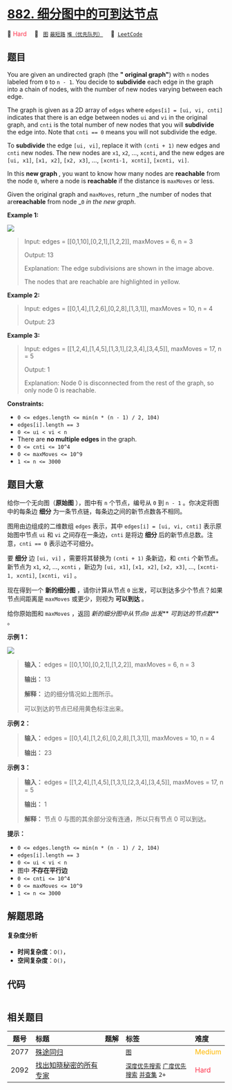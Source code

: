 # [882. 细分图中的可到达节点](https://leetcode.com/problems/reachable-nodes-in-subdivided-graph)

🔴 <font color=#ff334b>Hard</font>&emsp; 🔖&ensp; [`图`](/outline/tag/graph.md) [`最短路`](/outline/tag/shortest-path.md) [`堆（优先队列）`](/outline/tag/heap-priority-queue.md)&emsp; 🔗&ensp;[`LeetCode`](https://leetcode.com/problems/reachable-nodes-in-subdivided-graph)

## 题目

You are given an undirected graph (the **" original graph"**) with `n` nodes
labeled from `0` to `n - 1`. You decide to **subdivide** each edge in the
graph into a chain of nodes, with the number of new nodes varying between each
edge.

The graph is given as a 2D array of `edges` where `edges[i] = [ui, vi, cnti]`
indicates that there is an edge between nodes `ui` and `vi` in the original
graph, and `cnti` is the total number of new nodes that you will **subdivide**
the edge into. Note that `cnti == 0` means you will not subdivide the edge.

To **subdivide** the edge `[ui, vi]`, replace it with `(cnti + 1)` new edges
and `cnti` new nodes. The new nodes are `x1`, `x2`, ..., `xcnti`, and the new
edges are `[ui, x1]`, `[x1, x2]`, `[x2, x3]`, ..., `[xcnti-1, xcnti]`,
`[xcnti, vi]`.

In this **new graph** , you want to know how many nodes are **reachable** from
the node `0`, where a node is **reachable** if the distance is `maxMoves` or
less.

Given the original graph and `maxMoves`, return _the number of nodes that
are**reachable** from node _`0` _in the new graph_.



**Example 1:**

![](https://s3-lc-upload.s3.amazonaws.com/uploads/2018/08/01/origfinal.png)

> Input: edges = [[0,1,10],[0,2,1],[1,2,2]], maxMoves = 6, n = 3
> 
> Output: 13
> 
> Explanation: The edge subdivisions are shown in the image above.
> 
> The nodes that are reachable are highlighted in yellow.

**Example 2:**

> Input: edges = [[0,1,4],[1,2,6],[0,2,8],[1,3,1]], maxMoves = 10, n = 4
> 
> Output: 23

**Example 3:**

> Input: edges = [[1,2,4],[1,4,5],[1,3,1],[2,3,4],[3,4,5]], maxMoves = 17, n = 5
> 
> Output: 1
> 
> Explanation: Node 0 is disconnected from the rest of the graph, so only node 0 is reachable.

**Constraints:**

  * `0 <= edges.length <= min(n * (n - 1) / 2, 104)`
  * `edges[i].length == 3`
  * `0 <= ui < vi < n`
  * There are **no multiple edges** in the graph.
  * `0 <= cnti <= 10^4`
  * `0 <= maxMoves <= 10^9`
  * `1 <= n <= 3000`


## 题目大意

给你一个无向图（**原始图** ），图中有 `n` 个节点，编号从 `0` 到 `n - 1` 。你决定将图中的每条边 **细分**
为一条节点链，每条边之间的新节点数各不相同。

图用由边组成的二维数组 `edges` 表示，其中 `edges[i] = [ui, vi, cnti]` 表示原始图中节点 `ui` 和 `vi`
之间存在一条边，`cnti` 是将边 **细分** 后的新节点总数。注意，`cnti == 0` 表示边不可细分。

要 **细分** 边 `[ui, vi]` ，需要将其替换为 `(cnti + 1)` 条新边，和 `cnti` 个新节点。新节点为 `x1`, `x2`,
..., `xcnti` ，新边为 `[ui, x1]`, `[x1, x2]`, `[x2, x3]`, ..., `[xcnti-1, xcnti]`,
`[xcnti, vi]` 。

现在得到一个 **新的细分图** ，请你计算从节点 `0` 出发，可以到达多少个节点？如果节点间距离是 `maxMoves` 或更少，则视为
**可以到达** 。

给你原始图和 `maxMoves` ，返回 _新的细分图中从节点`0` 出发_** _可到达的节点数_**  。



**示例 1：**

![](https://s3-lc-upload.s3.amazonaws.com/uploads/2018/08/01/origfinal.png)

> 
> 
> 
> 
> 
> **输入：** edges = [[0,1,10],[0,2,1],[1,2,2]], maxMoves = 6, n = 3
> 
> **输出：** 13
> 
> **解释：** 边的细分情况如上图所示。
> 
> 可以到达的节点已经用黄色标注出来。
> 
> 

**示例 2：**

> 
> 
> 
> 
> 
> **输入：** edges = [[0,1,4],[1,2,6],[0,2,8],[1,3,1]], maxMoves = 10, n = 4
> 
> **输出：** 23
> 
> 

**示例 3：**

> 
> 
> 
> 
> 
> **输入：** edges = [[1,2,4],[1,4,5],[1,3,1],[2,3,4],[3,4,5]], maxMoves = 17, n = 5
> 
> **输出：** 1
> 
> **解释：** 节点 0 与图的其余部分没有连通，所以只有节点 0 可以到达。
> 
> 



**提示：**

  * `0 <= edges.length <= min(n * (n - 1) / 2, 104)`
  * `edges[i].length == 3`
  * `0 <= ui < vi < n`
  * 图中 **不存在平行边**
  * `0 <= cnti <= 10^4`
  * `0 <= maxMoves <= 10^9`
  * `1 <= n <= 3000`


## 解题思路

#### 复杂度分析

- **时间复杂度**：`O()`，
- **空间复杂度**：`O()`，

## 代码

```javascript

```

## 相关题目

<!-- prettier-ignore -->
| 题号 | 标题 | 题解 | 标签 | 难度 |
| :------: | :------ | :------: | :------ | :------ |
| 2077 | [殊途同归](https://leetcode.com/problems/paths-in-maze-that-lead-to-same-room) |  |  [`图`](/outline/tag/graph.md) | <font color=#ffb800>Medium</font> |
| 2092 | [找出知晓秘密的所有专家](https://leetcode.com/problems/find-all-people-with-secret) |  |  [`深度优先搜索`](/outline/tag/depth-first-search.md) [`广度优先搜索`](/outline/tag/breadth-first-search.md) [`并查集`](/outline/tag/union-find.md) `2+` | <font color=#ff334b>Hard</font> |

<style>
.blue {
    background-color: #096dd9;
    padding: 0.25rem 0.5rem;
    margin: 0;
    font-size: 0.85em;
    border-radius: 3px;
    color: white;
    font-weight: 500;
}
table th:first-of-type { width: 10%; }
table th:nth-of-type(2) { width: 35%; }
table th:nth-of-type(3) { width: 10%; }
table th:nth-of-type(4) { width: 35%; }
table th:nth-of-type(5) { width: 10%; }
</style>
